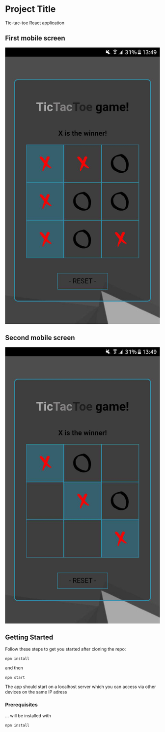 # Project Title

Tic-tac-toe React application



## First mobile screen
![First Screen](src/assets/first.jpg "First screen on mobile")

## Second mobile screen
![Second Screen](src/assets/second.jpg "Second screen on mobile")




## Getting Started

Follow these steps to get you started after cloning the repo:

```
npm install
```

and then

```
npm start
```

The app should start on a localhost server which you can access via other devices on the same IP adress



### Prerequisites

... will be installed with 

```
npm install
```




